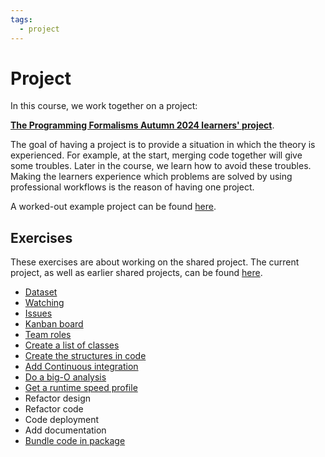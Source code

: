 ```yaml
---
tags:
  - project
---
```


# Project

In this course, we work together on a project:

**[The Programming Formalisms Autumn 2024 learners' project](https://github.com/programming-formalisms/programming_formalisms_project_autumn_2024)**.

The goal of having a project is to provide a situation in which the theory is
experienced. For example, at the start, merging code together will give
some troubles. Later in the course, we learn how to avoid these troubles.
Making the learners experience which problems are solved by
using professional workflows is the reason of having one project.

A worked-out example project can be found
[here](https://github.com/programming-formalisms/programming_formalisms_example_project).

## Exercises

These exercises are about working on the shared project.
The current project, as well as earlier shared projects,
can be found [here](projects.md).

- [Dataset](uppsala_tm_1722-2022.zip)
- [Watching](../watching/README.md)
- [Issues](issues.md)
- [Kanban board](kanban_board.md)
- [Team roles](team_roles.md)
- [Create a list of classes](create_class_list.md)
- [Create the structures in code](create_structs.md)
- [Add Continuous integration](../continuous_integration/README.md)
- [Do a big-O analysis](../optimisation/big_o.md)
- [Get a runtime speed profile](../optimisation/runtime_speed_profiles.md)
- Refactor design
- Refactor code
- Code deployment
- Add documentation
- [Bundle code in package](../package/README.md)
